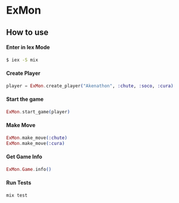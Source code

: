 # ExMon

## How to use

#### Enter in Iex Mode
```bash
$ iex -S mix
```

#### Create Player
```elixir
player = ExMon.create_player("Akenathon", :chute, :soco, :cura)
```

#### Start the game
```elixir
ExMon.start_game(player)
```

#### Make Move
```elixir
ExMon.make_move(:chute)
ExMon.make_move(:cura)
```

#### Get Game Info
```elixir
ExMon.Game.info()
```

#### Run Tests
```elixir
mix test
```
